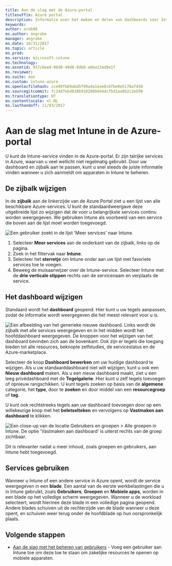 ```yaml
---
title: Aan de slag met de Azure-portal
titlesuffix: Azure portal
description: Informatie over het maken en delen van dashboards voor Intune in de Azure Portal.
keywords: 
author: arob98
ms.author: angrobe
manager: angrobe
ms.date: 10/31/2017
ms.topic: article
ms.prod: 
ms.service: microsoft-intune
ms.technology: 
ms.assetid: 917c0eed-96d0-49d8-8db8-a6ba13ad0e1f
ms.reviewer: 
ms.suite: ems
ms.custom: intune-azure
ms.openlocfilehash: cce99fb69abd5f99a4a1eae0c6fbe0e5178af450
ms.sourcegitcommit: fc24d7eb4838b9102088dd4dcf5d1aa6b2c2e590
ms.translationtype: HT
ms.contentlocale: nl-NL
ms.lasthandoff: 11/03/2017
---
```

# <a name="getting-started-with-intune-in-the-azure-portal"></a>Aan de slag met Intune in de Azure-portal

U kunt de Intune-service vinden in de Azure-portal. Er zijn talrijke services in Azure, waarvan u veel wellicht niet regelmatig gebruikt. Door uw dashboard en zijbalk aan te passen, kunt u snel steeds de juiste informatie vinden wanneer u zich aanmeldt om apparaten in Intune te beheren.

## <a name="changing-the-sidebar"></a>De zijbalk wijzigen

In de __zijbalk__ aan de linkerzijde van de Azure Portal ziet u een lijst van alle beschikbare Azure-services. U kunt de standaardweergave deze uitgebreide lijst zo wijzigen dat de voor u belangrijkste services continu worden weergegeven. We gebruiken Intune als voorbeeld van een service die boven aan de lijst moet worden toegevoegd.

![Een gebruiker zoekt in de lijst 'Meer services' naar Intune.](./media/azure-add-intune1.png)

1. Selecteer **Meer services** aan de onderkant van de zijbalk, links op de pagina.
2. Zoek in het filtervak naar **Intune**.
3. Selecteer het **sterretje** om Intune onder aan uw lijst met favoriete services toe te voegen.
4. Beweeg de muisaanwijzer over de Intune-service. Selecteer Intune met de **drie verticale stippen** rechts van de servicenaam en verplaats de service.

## <a name="changing-the-dashboard"></a>Het dashboard wijzigen

Standaard wordt het **dashboard** geopend. Hier kunt u uw tegels aanpassen, zodat de informatie wordt weergegeven die het meest relevant voor u is.

![Een afbeelding van het generieke nieuwe dashboard. Links wordt de zijbalk met alle services weergegeven en in het midden wordt het hoofddashboard weergegeven. De knoppen voor het wijzigen van het dashboard bevinden zich aan de bovenkant. Ook zijn er tegels die toegang bieden tot alle resources, beknopte zelfstudies, de servicestatus en de Azure-marketplace.](./media/azure-default-dashboard.png)

Selecteer de knop **Dashboard bewerken** om uw huidige dashboard te wijzigen. Als u uw standaarddashboard niet wilt wijzigen, kunt u ook een **Nieuw dashboard** maken. Als u een nieuw dashboard maakt, ziet u een leeg privédashboard met de **Tegelgalerie**. Hier kunt u zelf tegels toevoegen of opnieuw rangschikken. U kunt tegels zoeken op basis van de **algemene** categorie, het **type**, door te **zoeken** en door middel van een **resourcegroep** of **tag**.

U kunt ook rechtstreeks tegels aan uw dashboard toevoegen door op een willekeurige knop met het **beletselteken** en vervolgens op **Vastmaken aan dashboard** te klikken.

![Een close-up van de locatie Gebruikers en groepen > Alle groepen in Intune. De optie 'Vastmaken aan dashboard' is uiterst rechts van de groep zichtbaar.](./media/azure-pin-to-dashboard.png)

Dit is relevanter nadat u meer inhoud, zoals groepen en gebruikers, aan Intune hebt toegevoegd.

## <a name="using-services"></a>Services gebruiken

Wanneer u Intune of een andere service in Azure opent, wordt de service weergegeven in een **blade**. Een aantal van de eerste werkbelastingen die u in Intune gebruikt, zoals **Gebruikers**, **Groepen** en **Mobiele apps**, worden in een blade op het volledige scherm weergegeven. Wanneer u de workload selecteert, wordt hiermee deze blade in een volledige pagina geopend. Andere blades schuiven uit de rechterzijde van de blade wanneer u deze opent, en schuiven weer terug onder de hoofdblade op hun oorspronkelijk plaats.

## <a name="next-steps"></a>Volgende stappen

* [Aan de slag met het beheren van gebruikers](get-started-users.md) - Voeg een gebruiker aan Intune toe om deze toe te staan om zakelijke resources te openen op mobiele apparaten.
